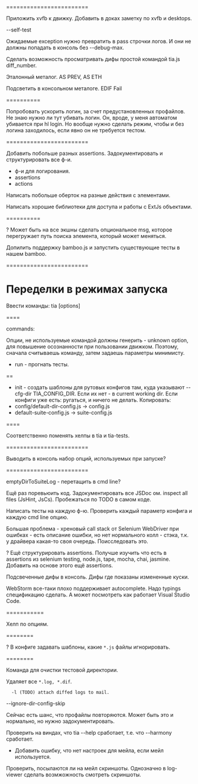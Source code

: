 ========================

Приложить xvfb к движку.
Добавить в доках заметку по xvfb и desktops.

--self-test

Ожидаемые exception нужно превратить в pass строчки логов. И они не должны попадать в консоль
без --debug-max.

Сделать возможность просматривать дифы простой командой tia.js diff_number.

Эталонный металог.
AS PREV, AS ETH

Подсветить в консольном металоге.
EDIF
Fail

==========

Попробовать ускорить логин, за счет предустановленных профайлов.
Не знаю нужно ли тут убивать логин.
Он, вроде, у меня автоматом убивается при hl login.
Но вообще нужно сделать режим, чтобы и без логина заходилось, если явно он не требуется тестом.

========================

Добавить побольше разных assertions.
Задокументировать и структурировать все ф-и.
* ф-и для логирования.
* assertions
* actions

Написать побольше оберток на разные действия с элементами.

Написать хорошие библиотеки для доступа и работы с ExtJs объектами.

==========

? Может быть на все экшны сделать опциональное msg, которое перегружает путь поиска элемента,
который может меняться.

Допилить поддержку bamboo.js и запустить существующие тесты в нашем bamboo.

========================

# Переделки в режимах запуска

Ввести команды:
tia <command> [options]

====

commands:

Опции, не используемые командой должны генерить - unknown option, для повышение осознанности при пользовании движком.
Поэтому, сначала считываешь команду, затем задаешь параметры минимисту.

* run - прогнать тесты.

==

* init - создать шаблоны для рутовых конфигов там, куда указывают --cfg-dir TIA_CONFIG_DIR.
Если их нет - в current working dir.
Если конфиги уже есть: ругаться, и ничего не делать.
Копировать:
* config/default-dir-config.js -> config.js
* default-suite-config.js -> suite-config.js

====

Соответственно поменять хелпы в tia и tia-tests.

========================

Выводить в консоль набор опций, используемых при запуске?

========================

emptyDirToSuiteLog - перетащить в cmd line?

Ещё раз поревьюить код. Задокументировать все JSDoc ом.
inspect all files (JsHint, JsCs).
Пробежаться по TODO в самом коде.

Написать тесты на каждую ф-ю. Проверить каждый параметр конфига и каждую cmd line опцию.

Большая проблема - хреновый call stack от Selenium WebDriver при ошибках - есть описание ошибки,
но нет нормального колл - стэка, т.к. у драйвера какая-то своя очередь.
Поисследовать это.

? Ещё структурировать assertions.
Получше изучить что есть в assertions из selenium testing, node.js, tape, mocha, chai, jasmine.
Добавить на основе этого ещё assertions.

Подсвеченные дифы в консоль.
Дифы где показаны измененные куски.

WebStorm все-таки плохо поддерживает autocomplete.
Надо typings спецификацию сделать.
А может посмотреть как работает Visual Studio Code.

===========

Хелп по опциям.

========

? В конфиге задавать шаблоны, какие `*.js` файлы игнорировать.

========

Команда для очистки тестовой директории.

Удаляет все `*.log, *.dif`.


      -l (TODO) attach diffed logs to mail.

--ignore-dir-config-skip


Сейчас есть шанс, что профайлы повторяются.
Может быть это и нормально, но нужно задокументировать.

Проверить на виндах, что tia --help сработает, т.е. что --harmony сработает.

* Добавить ошибку, что нет настроек для мейла, если мейл используется.

Проверить, посылаются ли на мейл скриншоты.
Однозначно в log-viewer сделать возмжожность смотреть скриншоты.
